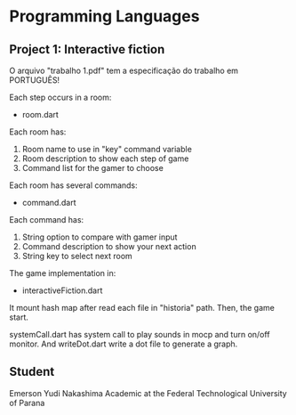 Programming Languages
====================

Project 1: Interactive fiction
------------------------------

O arquivo "trabalho 1.pdf" tem a especificação do trabalho em PORTUGUÊS!

Each step occurs in a room:
* room.dart

Each room has:
1. Room name to use in "key" command variable
2. Room description to show each step of game
3. Command list for the gamer to choose

Each room has several commands:
* command.dart

Each command has:
1. String option to compare with gamer input
2. Command description to show your next action
3. String key to select next room

The game implementation in:
* interactiveFiction.dart

It mount hash map after read each file in "historia" path. Then, the game start.

systemCall.dart has system call to play sounds in mocp and turn on/off monitor. And writeDot.dart write a dot file to generate a graph.

Student
-------
Emerson Yudi Nakashima
Academic at the Federal Technological University of Parana